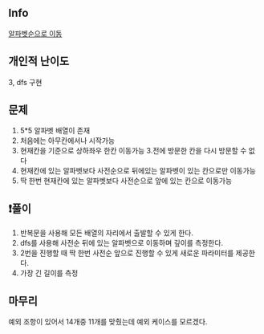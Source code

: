 ## Info
<a href="https://school.programmers.co.kr/learn/courses/30/lessons/42839" rel="nofollow">알파벳순으로 이동</a>

##  개인적 난이도
3, dfs 구현

##  문제 
1. 5*5 알파벳 배열이 존재
2. 처음에는 아무칸에서나 시작가능
3. 현재칸을 기준으로 상하좌우 한칸 이동가능 3.전에 방문한 칸을 다시 방문할 수 없다
4. 현재칸에 있는 알파벳보다 사전순으로 뒤에있는 알파벳이 있는 칸으로만 이동가능
5. 딱 한번 현재칸에 있는 알파벳보다 사전순으로 앞에 있는 칸으로 이동가능



## ❗풀이
1. 반복문을 사용해 모든 배열의 자리에서 출발할 수 있게 한다.
2. dfs를 사용해 사전순 뒤에 있는 알파벳으로 이동하며 깊이를 측정한다.
3. 2번을 진행할 때 딱 한번 사전순 앞으로 진행할 수 있게 새로운 파라미터를 제공한다.
4. 가장 긴 길이를 측정

## 마무리
예외 조항이 있어서 14개중 11개를 맞췄는데 예외 케이스를 모르겠다.